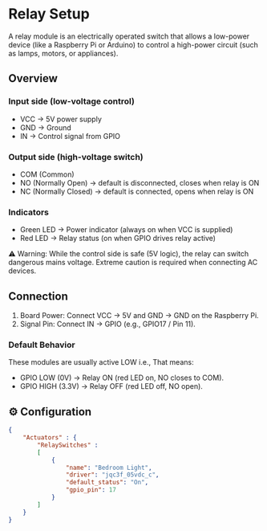 # Relay Setup
A relay module is an electrically operated switch that allows a low-power device (like a Raspberry Pi or Arduino) to control a high-power circuit (such as lamps, motors, or appliances).


## Overview

### Input side (low-voltage control)

- VCC → 5V power supply
- GND → Ground
- IN → Control signal from GPIO

### Output side (high-voltage switch)

- COM (Common)
- NO (Normally Open) → default is disconnected, closes when relay is ON
- NC (Normally Closed) → default is connected, opens when relay is ON

### Indicators
- Green LED → Power indicator (always on when VCC is supplied)
- Red LED → Relay status (on when GPIO drives relay active)

⚠️ Warning: While the control side is safe (5V logic), the relay can switch dangerous mains voltage. Extreme caution is required when connecting AC devices.

## Connection

1. Board Power: Connect VCC → 5V and GND → GND on the Raspberry Pi.
2. Signal Pin: Connect IN → GPIO (e.g., GPIO17 / Pin 11).   


### Default Behavior
These modules are usually active LOW i.e., That means:
- GPIO LOW (0V) → Relay ON (red LED on, NO closes to COM).
- GPIO HIGH (3.3V) → Relay OFF (red LED off, NO open).

## ⚙️ Configuration

```json
{
    "Actuators" : {
        "RelaySwitches" : 
        [
            {
                "name": "Bedroom Light",
                "driver": "jqc3f_05vdc_c",
                "default_status": "On",
                "gpio_pin": 17                            
            }
        ]
    }
}
```
